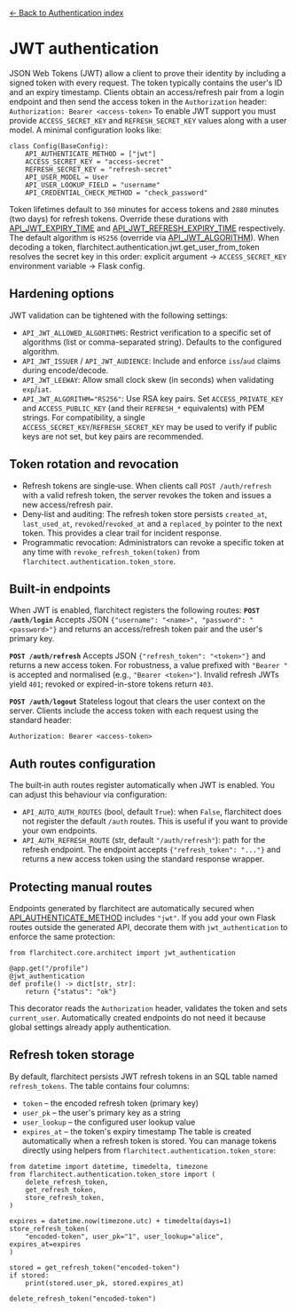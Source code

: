 [← Back to Authentication index](index.md)

# JWT authentication
JSON Web Tokens (JWT) allow a client to prove their identity by including a
signed token with every request. The token typically contains the user's ID and
an expiry timestamp. Clients obtain an access/refresh pair from a login endpoint
and then send the access token in the `Authorization` header:
`Authorization: Bearer <access-token>`
To enable JWT support you must provide `ACCESS_SECRET_KEY` and
`REFRESH_SECRET_KEY` values along with a user model. A minimal configuration
looks like:
```
class Config(BaseConfig):
    API_AUTHENTICATE_METHOD = ["jwt"]
    ACCESS_SECRET_KEY = "access-secret"
    REFRESH_SECRET_KEY = "refresh-secret"
    API_USER_MODEL = User
    API_USER_LOOKUP_FIELD = "username"
    API_CREDENTIAL_CHECK_METHOD = "check_password"
```
Token lifetimes default to `360` minutes for access tokens and `2880`
minutes (two days) for refresh tokens. Override these durations with
[API_JWT_EXPIRY_TIME](configuration.html#JWT_EXPIRY_TIME) and [API_JWT_REFRESH_EXPIRY_TIME](configuration.html#JWT_REFRESH_EXPIRY_TIME) respectively. The
default algorithm is `HS256` (override via
[API_JWT_ALGORITHM](configuration.html#JWT_ALGORITHM)). When decoding a
token, flarchitect.authentication.jwt.get_user_from_token resolves the
secret key in this order: explicit argument → `ACCESS_SECRET_KEY` environment
variable → Flask config.
## Hardening options
JWT validation can be tightened with the following settings:
- `API_JWT_ALLOWED_ALGORITHMS`: Restrict verification to a specific set of algorithms (list or comma-separated string). Defaults to the configured algorithm.
- `API_JWT_ISSUER` / `API_JWT_AUDIENCE`: Include and enforce `iss`/`aud` claims during encode/decode.
- `API_JWT_LEEWAY`: Allow small clock skew (in seconds) when validating `exp`/`iat`.
- `API_JWT_ALGORITHM="RS256"`: Use RSA key pairs. Set `ACCESS_PRIVATE_KEY` and `ACCESS_PUBLIC_KEY` (and their `REFRESH_*` equivalents) with PEM strings. For compatibility, a single `ACCESS_SECRET_KEY`/`REFRESH_SECRET_KEY` may be used to verify if public keys are not set, but key pairs are recommended.
## Token rotation and revocation
- Refresh tokens are single‑use. When clients call `POST /auth/refresh` with a valid refresh token, the server revokes the token and issues a new access/refresh pair.
- Deny‑list and auditing: The refresh token store persists `created_at`, `last_used_at`, `revoked`/`revoked_at` and a `replaced_by` pointer to the next token. This provides a clear trail for incident response.
- Programmatic revocation: Administrators can revoke a specific token at any time with `revoke_refresh_token(token)` from `flarchitect.authentication.token_store`.
## Built‑in endpoints
When JWT is enabled, flarchitect registers the following routes:
**`POST /auth/login`**
Accepts JSON `{"username": "<name>", "password": "<password>"}` and
returns an access/refresh token pair and the user's primary key.

**`POST /auth/refresh`**
Accepts JSON `{"refresh_token": "<token>"}` and returns a new access
token. For robustness, a value prefixed with `"Bearer "` is accepted and
normalised (e.g., `"Bearer <token>"`). Invalid refresh JWTs yield `401`;
revoked or expired-in-store tokens return `403`.

**`POST /auth/logout`**
Stateless logout that clears the user context on the server.
Clients include the access token with each request using the standard header:
```
Authorization: Bearer <access-token>
```
## Auth routes configuration
The built‑in auth routes register automatically when JWT is enabled. You can
adjust this behaviour via configuration:
- `API_AUTO_AUTH_ROUTES` (bool, default `True`): when `False`, flarchitect
  does not register the default `/auth` routes. This is useful if you want to
  provide your own endpoints.
- `API_AUTH_REFRESH_ROUTE` (str, default `"/auth/refresh"`): path for the
  refresh endpoint. The endpoint accepts `{"refresh_token": "..."}` and returns
  a new access token using the standard response wrapper.
## Protecting manual routes
Endpoints generated by flarchitect are automatically secured when
[API_AUTHENTICATE_METHOD](configuration.html#AUTHENTICATE_METHOD) includes `"jwt"`. If you add your own Flask routes
outside the generated API, decorate them with `jwt_authentication` to enforce
the same protection:
```
from flarchitect.core.architect import jwt_authentication

@app.get("/profile")
@jwt_authentication
def profile() -> dict[str, str]:
    return {"status": "ok"}
```
This decorator reads the `Authorization` header, validates the token and sets
`current_user`. Automatically created endpoints do not need it because global
settings already apply authentication.
## Refresh token storage
By default, flarchitect persists JWT refresh tokens in an SQL table named
`refresh_tokens`. The table contains four columns:
- `token` – the encoded refresh token (primary key)
- `user_pk` – the user's primary key as a string
- `user_lookup` – the configured user lookup value
- `expires_at` – the token's expiry timestamp
The table is created automatically when a refresh token is stored. You can
manage tokens directly using helpers from
`flarchitect.authentication.token_store`:
```
from datetime import datetime, timedelta, timezone
from flarchitect.authentication.token_store import (
    delete_refresh_token,
    get_refresh_token,
    store_refresh_token,
)

expires = datetime.now(timezone.utc) + timedelta(days=1)
store_refresh_token(
    "encoded-token", user_pk="1", user_lookup="alice", expires_at=expires
)

stored = get_refresh_token("encoded-token")
if stored:
    print(stored.user_pk, stored.expires_at)

delete_refresh_token("encoded-token")
```

